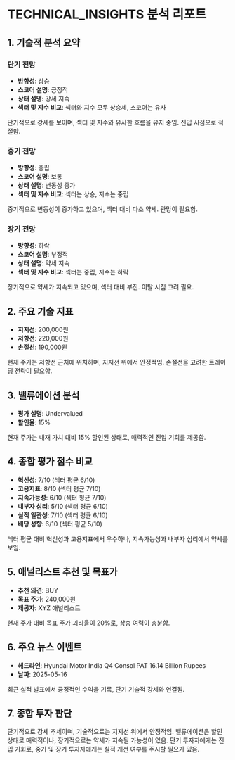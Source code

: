 # TECHNICAL_INSIGHTS 분석 리포트

## 1. 기술적 분석 요약

### 단기 전망
- **방향성**: 상승
- **스코어 설명**: 긍정적
- **상태 설명**: 강세 지속
- **섹터 및 지수 비교**: 섹터와 지수 모두 상승세, 스코어는 유사

단기적으로 강세를 보이며, 섹터 및 지수와 유사한 흐름을 유지 중임. 진입 시점으로 적절함.

### 중기 전망
- **방향성**: 중립
- **스코어 설명**: 보통
- **상태 설명**: 변동성 증가
- **섹터 및 지수 비교**: 섹터는 상승, 지수는 중립

중기적으로 변동성이 증가하고 있으며, 섹터 대비 다소 약세. 관망이 필요함.

### 장기 전망
- **방향성**: 하락
- **스코어 설명**: 부정적
- **상태 설명**: 약세 지속
- **섹터 및 지수 비교**: 섹터는 중립, 지수는 하락

장기적으로 약세가 지속되고 있으며, 섹터 대비 부진. 이탈 시점 고려 필요.

## 2. 주요 기술 지표

- **지지선**: 200,000원
- **저항선**: 220,000원
- **손절선**: 190,000원

현재 주가는 저항선 근처에 위치하며, 지지선 위에서 안정적임. 손절선을 고려한 트레이딩 전략이 필요함.

## 3. 밸류에이션 분석

- **평가 설명**: Undervalued
- **할인율**: 15%

현재 주가는 내재 가치 대비 15% 할인된 상태로, 매력적인 진입 기회를 제공함.

## 4. 종합 평가 점수 비교

- **혁신성**: 7/10 (섹터 평균 6/10)
- **고용지표**: 8/10 (섹터 평균 7/10)
- **지속가능성**: 6/10 (섹터 평균 7/10)
- **내부자 심리**: 5/10 (섹터 평균 6/10)
- **실적 일관성**: 7/10 (섹터 평균 6/10)
- **배당 성향**: 6/10 (섹터 평균 5/10)

섹터 평균 대비 혁신성과 고용지표에서 우수하나, 지속가능성과 내부자 심리에서 약세를 보임.

## 5. 애널리스트 추천 및 목표가

- **추천 의견**: BUY
- **목표 주가**: 240,000원
- **제공자**: XYZ 애널리스트

현재 주가 대비 목표 주가 괴리율이 20%로, 상승 여력이 충분함.

## 6. 주요 뉴스 이벤트

- **헤드라인**: Hyundai Motor India Q4 Consol PAT 16.14 Billion Rupees
- **날짜**: 2025-05-16

최근 실적 발표에서 긍정적인 수익을 기록, 단기 기술적 강세와 연결됨.

## 7. 종합 투자 판단

단기적으로 강세 추세이며, 기술적으로는 지지선 위에서 안정적임. 밸류에이션은 할인 상태로 매력적이나, 장기적으로는 약세가 지속될 가능성이 있음. 단기 투자자에게는 진입 기회로, 중기 및 장기 투자자에게는 실적 개선 여부를 주시할 필요가 있음.